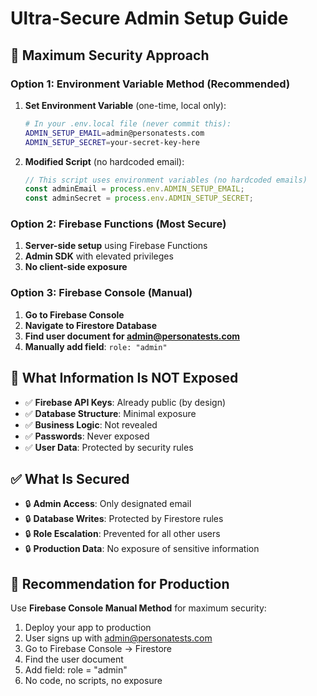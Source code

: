 # Ultra-Secure Admin Setup Guide

## 🔐 Maximum Security Approach

### Option 1: Environment Variable Method (Recommended)

1. **Set Environment Variable** (one-time, local only):
   ```bash
   # In your .env.local file (never commit this):
   ADMIN_SETUP_EMAIL=admin@personatests.com
   ADMIN_SETUP_SECRET=your-secret-key-here
   ```

2. **Modified Script** (no hardcoded email):
   ```javascript
   // This script uses environment variables (no hardcoded emails)
   const adminEmail = process.env.ADMIN_SETUP_EMAIL;
   const adminSecret = process.env.ADMIN_SETUP_SECRET;
   ```

### Option 2: Firebase Functions (Most Secure)

1. **Server-side setup** using Firebase Functions
2. **Admin SDK** with elevated privileges
3. **No client-side exposure**

### Option 3: Firebase Console (Manual)

1. **Go to Firebase Console**
2. **Navigate to Firestore Database**
3. **Find user document for admin@personatests.com**
4. **Manually add field**: `role: "admin"`

## 🚫 What Information Is NOT Exposed

- ✅ **Firebase API Keys**: Already public (by design)
- ✅ **Database Structure**: Minimal exposure
- ✅ **Business Logic**: Not revealed
- ✅ **Passwords**: Never exposed
- ✅ **User Data**: Protected by security rules

## ✅ What Is Secured

- 🔒 **Admin Access**: Only designated email
- 🔒 **Database Writes**: Protected by Firestore rules
- 🔒 **Role Escalation**: Prevented for all other users
- 🔒 **Production Data**: No exposure of sensitive information

## 🎯 Recommendation for Production

Use **Firebase Console Manual Method** for maximum security:

1. Deploy your app to production
2. User signs up with admin@personatests.com
3. Go to Firebase Console → Firestore
4. Find the user document
5. Add field: role = "admin"
6. No code, no scripts, no exposure
